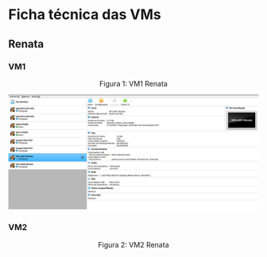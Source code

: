 # Ficha técnica das VMs
## Renata
### VM1
<p><center> Figura 1: VM1 Renata</center></p>
<img src="imagesRenata/FichaTecnicaVM1.png" alt=""
     title="Figura 1: VM1 Renata" width="1000" height="auto"/></br>
     
### VM2
<p><center> Figura 2: VM2 Renata</center></p>
<img src="imagesRenata/FichaTécnicaVM2" alt=""
     title="Figura 2: VM2 Renata" width="1000" height="auto"/></br>
